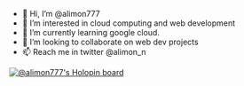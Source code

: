 - 👋 Hi, I’m @alimon777
- 👀 I’m interested in cloud computing and web development
- 🌱 I’m currently learning google cloud.
- 💞️ I’m looking to collaborate on web dev projects
- 📫 Reach me in twitter @alimon_n

[![@alimon777's Holopin board](https://holopin.me/alimon777)](https://holopin.io/@alimon777)
